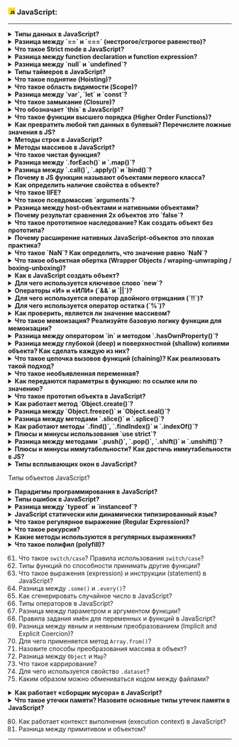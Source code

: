 <h3>
  <img src="../assets/JavaScript.png" width="16" height="16" />
  <span>JavaScript:</span>
</h3>


---
<details><summary><b>Типы данных в JavaScript?</b></summary>
В js есть 8 основных типов данных:
string, number, boolean, bigInt (int значения, которые слишком велики для number), object, null, undefined, symbol

Примитивные типы данных:
string, boolean, number, undefined

Сложные типы данных:
function, object

Объектный типы данных:
object, array, date
</details>
<details><summary><b>Разница между `==` и `===` (нестрогое/строгое равенство)?</b></summary>
Оператор <b>нестрогого равенства (==)</b> перед сравнением оператор равенства приводит обе величины к общему типу.
Это означает, что если типы данных сравниваемых операндов различны, то JavaScript автоматически преобразует один из операндов в тот же тип, что и другой, чтобы их можно было сравнить.

Правила для приведения типов в JavaScript:

- Если один из операндов является строкой, то второй операнд будет преобразован в строку.
- Если один из операндов является числом, другой операнд будет преобразован в число.
- Если один из операндов является булевым значением, он будет преобразован в число (true станет 1, а false — 0).
- Если один из операндов является объектом, а другой — примитивным значением, то перед сравнением объект будет
  преобразован в примитивное значение.
- Если один из операндов равен null или undefined, то, чтобы при сравнении вернулось true, второй тоже должен быть null
  или undefined. В противном случае возвращается false.

Оператор <b>строгого равенства (===)</b> проверяет равенство без приведения типов.
При сравнении переменных сначала проверяется, отличаются ли их типы. Если да, то возвращается false. Если типы
совпадают, то проверяется значение. Если значения одинаковы и не являются числами, возвращается true.
Наконец, если оба операнда — числа и не NaN, и у них одинаковое значение, то возвращается true. В противном случае —
false.

[Операторы сравнения] https://developer.mozilla.org/ru/docs/Web/JavaScript/Equality_comparisons_and_sameness
</details>
<details><summary><b>Что такое Strict mode в JavaScript?</b></summary>
Строгий режим или Strict — это функция, представленная в ECMAScript 5 (ES5), которая позволяет разработчикам использовать более строгий и безопасный вариант JavaScript.

При активации он применяет строгие правила и ограничения, помогая выявлять распространенные ошибки и повышать качество
кода. Строгий режим можно включить для каждого файла или функции, что позволяет разработчикам выбирать, где применять
его ограничения.

<b>Ограничения strict-режима</b>

- Объявление переменной. В строгом режиме вы должны объявить переменные с помощью ключевых слов var, let или const перед
  их использованием. В противном случае возникнет ошибка.
- Повторяющиеся имена параметров. Строгий режим запрещает функции с повторяющимися именами параметров. При попытке
  использовать их возникнет синтаксическая ошибка.
- Восьмеричные литералы (например, 0123) не допускаются в строгом режиме, и попытка их использования приведет к
  синтаксической ошибке. Вместо этого используйте префикс 0o для восьмеричных чисел.
- В строгом режиме попытка присвоить значение свойству, доступному только для чтения (например, глобальной переменной,
  такой как undefined, или свойству только для чтения встроенного объекта) приведет к ошибке TypeError.
- Оператор with запрещен в строгом режиме, так как он может привести к неоднозначному и трудно отлаживаемому коду.
- В строгом режиме eval имеет собственную область видимости, и переменные, объявленные внутри вызова eval, не попадают в
  окружающую область.
  -В нестрогом режиме значение this внутри функции, вызываемой без явного получателя (например, в качестве отдельной
  функции, а не метода), по умолчанию равно глобальному объекту. В строгом режиме this является undefined, что помогает
  предотвратить случайные изменения глобального объекта.

[Strict режим] https://tproger.ru/articles/ponimanie-strogogo-rezhima-javascript
</details>
<details><summary><b>Разница между function declaration и function expression?</b></summary>
1. this <br/>
1.1 <b><i>Обыкновенные функции</i></b> - значение this динамическое, зависит от того, как была вызвана функция:<br/>
        а) во время обычного выполнения this = глобальному объекту;<br/>
        б) во время выполнения ф-ии объекта значение = объекту, у которого был вызван метод;<br/>
        в) с помощью call, apply или bind this = 1му аргументу;<br/>
        г) с помощью конструктора используя ключевое слово new, значение this = новосозданной сущности  <br/>
    1.2 В <b><i>стрелочной ф-ии</i></b> значение this = this внешней ф-ии. Ф-ия не создает собственный контекст, а использует внешний.<br/>
<br/>
2. Конструкторы <br/>
2.1 <b><i>Обычная ф-ия</i></b> может легко создать объекты <br/>
2.2 <b><i>Стрелочная ф-ия</i></b> не имеет this и не может создавать объекты <br/>
<br/>
3. Объект arguments <br/>
3.1 Внутри тела <b><i>обычной ф-ии</i></b> существует специальный массив arguments, содержащий список аргументов, с которым ф-ия была вызвана. <br/>
3.2 В <b><i>стрелочной ф-ии</i></b> отсутствует arguments,  их значение будет браться из внешней ф-ии, но можно использовать деструктуризацию (...args).<br/>
<br/>
4. Неявный return <br/>
4.1 Только использование return вернет результат в <b><i>обычной ф-ии</i></b>.<br/>
4.2 Если <b><i>стрелочная ф-ия</i></b> содержит одну инструкцию и опущены фигурные скобки, то выражение вернется автоматически<br/>
<br/>
5. Методы <br/>
5.1 Нужно руками привязывать this к <b><i>обычной ф-ии</i></b>.<br/>
5.2 Метод с использованием <b><i>стрелочной ф-ии</i></b> привязывает this объекту класса.<br/>
<br/>
</details>
<details><summary><b>Разница между `null` и `undefined`?</b></summary>
<b><i>null</i></b> – явно присвоенное значение отсутствия, обозначает понятия «отсутствует», «ничего», «пусто» или «значение неизвестно».
В JavaScript null используется только для обозначения конца цепочки прототипов, чтобы показать, что следующий прототип отсутствует.

<b><i>undefined</i></b> – неявное отсутствие, переменную объявили, но не инициализировали.

<b><i>0</i></b> – самая "жирная" пустота, полноценное значение численной переменной.
</details>
<details><summary><b>Типы таймеров в JavaScript?</b></summary>
Функции-таймеры реализуются на уровне браузера, поэтому в разных браузерах их реализации отличаются.
<br/>В браузерах основные функции-таймеры относятся к интерфейсу Window, также связанному с некоторыми другими функциями и объектами. Этот интерфейс предоставляет ко всем своим элементам глобальный доступ в главной области видимости JavaScript. Вот почему функцию setTimeout можно выполнять непосредственно в консоли браузера.
<br/><br/>Для одноразового выполнения действий через промежуток времени предназначена функция <b><i>setTimeout()</i></b>. Она может принимать два параметра:

<code>var timerId = setTimeout(someFunction, period)</code>
<br/><br/>Если функция, для задержки которой используется setTimeout, принимает какие-либо аргументы, то можно
использовать оставшиеся аргументы самой функции setTimeout для переброски значений аргументов к отложенной функции.

<code>// Для: func(arg1, arg2, arg3, ...)<br/>
// Можно использовать: setTimeout(func, delay, arg1, arg2, arg3, ...)
</code>

Для остановки таймера применяется функция <b><i>clearTimeout()</i></b>.

Функции <b><i>setInterval()</i></b> и <b><i>clearInterval()</i></b> работают аналогично функциям setTimeout() и
clearTimeout() с той лишь разницей, что setInterval() постоянно выполняет определенную функцию через промежуток времени.

Метод <b><i>requestAnimationFrame()</i></b> действует аналогично setInterval() за тем исключением, что он больше заточен
под анимации, работу с графикой и имеет ряд оптимизаций, которые улучшают его производительность.

<code>function rotate() {
angle = (angle + 2)%360;
square.style.transform = "rotate(" + angle + "deg)";
window.requestAnimationFrame(rotate);
}</code>

В метод window.requestAnimationFrame() передается функция, которая будет вызываться определенное количество раз (обычно

60) в секунду. В данном случае в этот метод передается функция rotate, которая изменяет угол поворота блока на странице
    и затем обращается опять же к методу window.requestAnimationFrame(rotate).

[Статья 1] https://habr.com/ru/companies/piter/articles/426709/
[Статья 2] https://metanit.com/web/javascript/7.6.php
</details>
<details><summary><b>Что такое поднятие (Hoisting)?</b></summary>
<b>Поднятие</b> – механизм JS, в котором переменные и ф-ии передвигаются вверх своей области видимости перед тем, как код будет выполнен.

<b><i>var</i></b> – поднимает объявление и присваивает undefined;<br/>
<b><i>let</i></b> – при использовании до объявления выдаст ReferenceError, при использованиидо инициализации –
undefined;<br/>
<b><i>const</i></b> – до объявления и инициализации выдаст ReferenceError.<br/>

<i>Поднятие функций:</i>

- объявленные ф-ии <u>полностью</u> поднимаются вверх кода;
- функциональные выражения <u>не поднимаются</u>.

<i>Приоритет:</i>

- инициализация переменных имеет приоритет над объявлением ф-ий;
- объявление ф-ий имеет приоритет перед объявлением (<u>без инициализации!</u>) переменных.

<i>Поднятия классов:</i>

- объявления классов поднимаются как и ф-ии, но остаются неинициализированными до их объявления (ReferenceError);
- классовые выражения не поднимаются.

</details>
<details><summary><b>Что такое область видимости (Scope)?</b></summary>
<i>Область видимости</i> — это зона доступности переменных.
<b><i>Глобальная область видимости</i></b> — это самая внешняя коробка из всех. Когда мы «просто объявляем переменную», вне функций, вне модулей, то эта переменная попадает в глобальную область видимости.
JS в браузерах так устроен, что глобальные переменные попадают в объект window.

Если вы присваиваете значение переменной, которая ранее не была декларирована, то эта переменная автоматически
становится глобальной.

<b><i>Блочная область видимости</i></b> (let, const) ограничена программным блоком, обозначенным при помощи { и }.
Простейший пример такой области — это выражение внутри скобок:

<b><i>Функциональная область видимости</i></b> (var) — это область видимости в пределах тела функции. Можно сказать, что
она ограничена { и } функции.

[Область видимости] https://doka.guide/js/closures/
</details>
<details><summary><b>Разница между `var`, `let` и `const`?</b></summary>
<b><i>var</i></b> – функциональная область видимости, значение может быть переопределено и переобъявлено, объявленные значения поднимаются наверх;

<b><i>let</i></b> – блочная область видимости, не могут быть переобъявлены, но могут быть переопределены, поднимается
только объявление, но не значение (на верху undefined);

<b><i>const</i></b> – блочная область видимости, не могут быть переобъявлены и переопределены, поднимается наверх, не не
инициализируется, нужно инициализировать во время объявления.
Const не значит константное значение. Это значит константную ссылку на значение, а именно:

<u>НЕЛЬЗЯ:</u>

- переназначить постоянное значение;
- переназначить константный массив;
- переназначить константный объект.

<u>МОЖНО:</u>

- изменить элементы константного массива;
- изменить свойства константного объекта.

</details>

<details><summary><b>Что такое замыкание (Closure)?</b></summary>
<b><i>Замыкание</i></b> – это функция, которая запоминает свои внешние переменные и может получить к ним доступ.
То есть они автоматически запоминают, где были созданы, с помощью скрытого свойства [[Environment]], и все они могут получить доступ к внешним переменным.

Когда запускается функция, в начале ее вызова автоматически создается новое лексическое окружение для хранения локальных
переменных и параметров вызова.

В процессе вызова функции у нас есть два лексических окружения: внутреннее (для вызываемой функции) и внешнее (
глобальное):Внутреннее лексическое окружение соответствует текущему выполнению. Внешнее лексическое окружение – это
глобальное лексическое окружение. У внутреннего лексического окружения есть ссылка на внешнее outer.

<b>Когда код хочет получить доступ к переменной – сначала происходит поиск во внутреннем лексическом окружении, затем во
внешнем, затем в следующем и так далее, до глобального.</b>

<code>

    const add = (function() {
        let counter = 0;
        return function() { 
            counter+=1;
            return counter;
        }
    })();
    add(); //counter = 1
    add(); //counter = 2
    add(); //counter = 3

</code>

<b>Замыкания и циклы</b>

<u>Для цикла у каждой итерации своё отдельное лексическое окружение</u>

<i>Работа цикла с лексическим окружением <u>без</u> вложенных функций</i>

На первой итерации для внутреннего содержимого (ограниченного фигурными скобками {}) цикла создается объект-лексическое
окружение с хранилищем локальных для цикла переменных и ссылкой на внешнее лексическое окружение. На следующей итерации
локальные переменные из лексического окружения предыдущей итерации копируются в хранилище нового лексического окружения,
созданного для текущей итерации цикла. И так далее.

Как только цикл перешел на очередную итерацию, в программе не остается ссылок на лексическое окружение прошлой итерации,
то есть становится недостижимым и поэтому автоматически уничтожается сборщиком мусора.

Таким образом, в памяти большую часть времени присутствует для цикла лишь одно лексическое окружение, относящееся к
текущей итерации цикла. После окончания работы цикла все объекты-лексические окружения, которые были созданы для
итераций цикла, оказываются уничтоженными сборщиком мусора.

<i>Работа цикла с <u>с</u> содержимым вложенной функций</i>

Для каждой итерации создается новое лексическое окружение. Однако, из-за того, что ссылка на лексическое окружение
каждой итерации записывается в скрытое свойство Environment вложенной в цикл функции, после окончания каждой итерации ее
лексическое окружение остается достижимым из программы и поэтому не унитожается сборщиком мусора.

<code>

    var result = [];
    for (var i=0; i<5; i++) {
        result[i] = function() {
            console.log(i);
        }
    }
    result[0](); //5, ожидалось 0
    result[1](); //5, ожидалось 1
    result[2](); //5, ожидалось 2

</code>

Окружение при выходе из цикла:

<code>

    environment: {
        Environment: {
            result: [...],
            i: 5
        },
        outer: null
    }

</code>

Каждый раз, когда i увеличивается, обновляется область видимости, а она является общей для всех функций.
Из-за этого любая из 5 функций, пытающихся получить доступ к i, возвращает 5, i === 5, когда цикл завершается.

Исправить можно использованием let вместо var, тк let находится в операторе блока и поэтому новая привязка
идентификатора замыкания создается для каждой итерации в цикле for.

<code>

    var result = [];
    for (let i=0; i<5; i++) {
        result[i] = function() {
            console.log(i);
        }
    }
    result[0](); //0
    result[1](); //1
    result[2](); //2

</code>

[Замыкания] https://learn.javascript.ru/closure <br/>
[Замыкания и циклы] https://ilyachalov.livejournal.com/163300.html
</details>

<details><summary><b>Что обозначает `this` в JavaScript?</b></summary>

<b><i>this</i></b> — это ключевое слово, используемое в JavaScript, которое имеет особое значение, зависящее от
контекста в котором оно применяется. Контекст this меняется в зависимости от его использования.
Тот контекст, который имеет отношение к this, это не то же самое, что контекст выполнения.
Когда мы пользуемся ключевым словом this, мы обращаемся с его помощью к некоему объекту.

- если вы попытаетесь обратиться к ключевому слову this в глобальной области видимости, оно будет привязано к
  глобальному контексту, то есть — к объекту window в браузере;
- когда this используется внутри объекта, это ключевое слово ссылается на сам объект;
- применение this во вложенных объектах может создать некоторую путаницу. В подобных ситуациях стоит помнить о том, что
  ключевое слово this относиться к тому объекту, в методе которого оно используется;
- в функции в строгом режиме this равен undefined;
- в стрелочной функции this будет таким, каким он был на момент создания стрелочной функции (захватывается из текущего
  контекста);
- вызов с помощью конструктора, используя ключевое слово new, значение this равно новосозданной функции;
- в событии относится к элементу, который получил событие;
- в call(), apply() и bind() this равно первому аргументу.

</details>

<details><summary><b>Что такое функции высшего порядка (Higher Order Functions)?</b></summary>
<b><i>Функции высшего порядка</i></b> — это функции, которые работают с другими функциями, либо принимая их в виде параметров, либо возвращая их. Проще говоря, функцией высшего порядка называется такая функция, которая принимает функцию как аргумент или возвращает функцию в виде выходного значения.

Пример функции высшего порядка – аналог map:

<code>

    const strArray = ['JavaScript', 'Python', 'PHP', 'Java', 'C'];
    
    function mapForEach(arr, fn) {
        const newArray = [];
        for(let i = 0; i < arr.length; i++) {
            newArray.push(fn(arr[i]));
        }
        return newArray;
    }
    const lenArray = mapForEach(strArray, function(item) {
        return item.length;
    }); // выводит [ 10, 6, 3, 4, 1 ]
    console.log(lenArray);

</code>

[Функции высшего порядка] https://habr.com/ru/companies/ruvds/articles/428570/

</details>

<details><summary><b>Как превратить любой тип данных в булевый? Перечислите ложные значения в JS?</b></summary>
Для <u>явного</u> используется Boolean();
Для <u>неявного</u>:
    - в логическогом контексте if(val) {...};
    - при применении логических операторов ||, &&, !.

|| и && производят булевое преобразование под капотом, но при этом всегда возвращают оригинальные значения.

<u>false</u> будут иметь: Boolean(''), 0, -0, NaN, null, undefined, false.
Всё остальное будет в значении true, даже включая [], {} и тд.
</details>

<details><summary><b>Методы строк в JavaScript?</b></summary>

**_slice(start, end)_** – возвращает часть строки от start до (не включая) end. Если аргумент end отсутствует, slice
возвращает символы до конца строки.

**_substring(start, end)_** – возвращает часть строки между start и end (не включая) end. Это — почти то же, что и
slice, но можно задавать start больше end.
Если start больше end, то метод substring сработает так, как если бы аргументы были поменяны местами. Отрицательные
значения substring, в отличие от slice, не поддерживает, они интерпретируются как 0.

**_substr(start, length)_** – возвращает часть строки от start длины length.

**_trim()_** – убирает пробелы в начале и конце строки.

**_padStart(targetLength [, padString])_** – заполняет текущую строку другой строкой (несколько раз, если нужно) так,
что итоговая строка достигает заданной длины. Заполнение осуществляется в начале (слева) текущей строки.

**_search(searchvalue)_** – ищет строку для указанного значения и возвращает позицию совпадения.
Значение поиска может быть строкой или регулярным выражением.
Этот метод возвращает -1, если совпадение не найдено.

**_indexOf(substr, pos)_** – ищет подстроку substr в строке str, начиная с позиции pos, и возвращает позицию, на которой
располагается совпадение, либо -1 при отсутствии совпадений (не принимает регулярные выражения)

**_match()_** – ищет строку для соответствия регулярному выражению и возвращает совпадения в качестве объекта Array.
Если регулярное выражение не содержит модификатор g, метод match() возвращает только первое совпадение в строке.
Этот метод возвращает значение null, если совпадение не найдено.

**_split()_** – разделяет строку на массив по переданному разделителю. По умолчанию каждый символ.
</details>

<details><summary><b>Методы массивов в JavaScript?</b></summary>
<b><i>some()</i></b> – проверяет, удовлетворяет ли какой-либо элемент массива условию, заданному в передаваемой функции. Он вернет значение true, если хотя бы один элемент совпадет с проверяемой функцией, и значение false — если нет.

<b><i>reduce()</i></b> – принимает функцию, которая имеет в качестве аргумента аккумулятор и значение. Он применяет
функцию к аккумулятору и каждому значению массива, чтобы в результате вернуть только одно значение.

<b><i>every()</i></b> – проверяет, удовлетворяют ли все элементы массива условию, заданному в передаваемой функции. Он
вернет значение true, если каждый элемент совпадет с проверяемой функцией, и значение false — если нет.

<b><i>map()</i></b> – принимает функцию в качестве параметра и создает новый массив с результатом вызова указанной
функции для каждого элемента массива. Он всегда будет возвращать одинаковое количество элементов.

<b><i>flat()</i></b> – принимает в качестве аргумента массив массивов и сглаживает вложенные массивы в массив верхнего
уровня. Обратите внимание, что этот метод работает только для одного уровня.

<b><i>filter()</i></b> – принимает функцию в качестве параметра и возвращает новый массив, содержащий все элементы
массива, для которого функция фильтрации передавалась в качестве аргумента, и возвращает ее со значением true.

<b><i>forEach()</i></b> – применяет функцию к каждому элементу массива.

<b><i>findIndex()</i></b> – принимает функцию в качестве параметра и в дальнейшем применяет ее к массиву. Он возвращает
индекс найденного элемента, если элемент удовлетворяет условию проверяющей функции, переданной в качестве аргумента.
Если не удовлетворяет, возвращается –1.

<b><i>find()</i></b> – принимает функцию в качестве аргумента и в дальнейшем применяет ее к массиву. Он возвращает
значение элемента, найденного в массиве, если элемент удовлетворяет условию проверяющей функции. В противном случае оно
возвращается со значением undefined.

<b><i>sort()</i></b> – принимает функцию в качестве параметра. Он сортирует элементы массива и возвращает их.

<b><i>concat()</i></b> – объединяет два или более массива/значения и возвращает новый массив.

<b><i>fill()</i></b> – заполняет все элементы массива одинаковым значением, от начального индекса (по умолчанию 0) до
конечного индекса (по умолчанию array.length).

<b><i>includes()</i></b> – возвращает значение true, если массив содержит определенный элемент, и значение false — если
нет.

<b><i>reverse()</i></b> – меняет порядок следования элементов в массиве на обратный. Первый элемент становится
последним, а последний — первым.

<b><i>flatMap()</i></b> – применяет функцию к каждому элементу массива, а затем сглаживает результат в новый массив. Он
объединяет метод flat() и метод map() в одну функцию.

<b><i>join()</i></b> – объединяет элементы массива в строку с переданным разделителем. По умолчанию ,.
[Методы массивов с примерами] https://habr.com/ru/companies/plarium/articles/483958/
</details>

<details><summary><b>Что такое чистая функция?</b></summary>
<b><i>Чистая функция</i></b> – это функция, которая выводит свои данные основываясь исключительно на свои входные данные и не вызывает побочных эффектов в приложении.

Примеры побочных эффектов:

- Видоизменение входных параметров
- console.log
- HTTP вызовы (AJAX/fetch)
- Изменение в файловой системе
- Запросы DOM

[Чистые функции, примеры] https://frontend-stuff.com/blog/pure-and-impure-functions-in-js/
</details>

<details><summary><b>Разница между `.forEach()` и `.map()`?</b></summary>

Метод **_map()_** создает новый массив с результатами вызова предоставленной функции для каждого элемента в массиве,
который вызывается.

Метод **_forEach()_** выполняет предоставленную функцию один раз для каждого элемента массива.

1. Возвращаемое значение

   _map()_ выделяет память и сохраняет значение return.

   _forEach()_ выбрасывает значение return и всегда возвращает undefined.
2. Возможность привязывать другие методы
   _map()_ можно привязывать к другим методам - reduce(), sort(), filter() и т.д.

   _forEach()_ возвращается undefined.

3. Изменчивость
   _map()_ возвращает совершенно новый массив с преобразованными элементами и тем же количеством данных.

   В случае _forEach()_, даже если он вернется undefined, он изменит исходный массив с помощью callback. Поэтому что
   map() опирается на неизменность и forEach() является мутатором.

4. Скорость исполнения

   Во многих случаях _forEach()_ медленнее _map()_. Результаты для различных ОС и браузеров могут отличаться.

</details>

<details><summary><b>Разница между `.call()`, `.apply()` и `bind()`?</b></summary>

Метод <b><i>bind()</i></b> создаёт новую функцию, которая при вызове устанавливает в качестве контекста выполнения this
предоставленное значение. В метод также передаётся набор аргументов, которые будут установлены перед переданными в
привязанную функцию аргументами при её вызове. Функция при этом не вызывается.

Метод <b><i>call()</i></b> вызывает функцию с указанным значением this и индивидуально предоставленными аргументами. В
отличие от bind(), call() не копирует функцию. Он позволяет передавать объект в качестве this и любые аргументы, а затем
немедленно вызывает функцию. Аргументы передаются через запятую.

Метод <b><i>apply()</i></b> вызывает функцию с указанным значением this и аргументами, предоставленными в виде массива.

Методы <b><i>apply()</i></b> и <b><i>call()</i></b> практически идентичны при работе с выставлением значения this, за
исключением того, что вы передаёте параметры функции в apply() как массив, в то время, как в call(), параметры
передаются в индивидуальном порядке.
</details>

<details><summary><b>Почему в JS функции называют объектами первого класса?</b></summary>
Функции — это объект первого класса. Это означает, что функцию можно использовать так же, как и другие типы данных: сохранять в переменную, передавать аргументом и возвращать из функции.

Технически, функция — это объект JavaScript, у которого есть внутренний метод Call(), который добавляет возможность
вызова функции.

[Функция как тип данных] https://doka.guide/js/function-as-datatype/
</details>

<details><summary><b>Как определить наличие свойства в объекте?</b></summary>
Есть 3 основных способа проверить, существует ли свойство. 

Первый способ — вызвать <b><i>object.hasOwnProperty(propName)</i></b>. Метод возвращает true, если propName существует в
object, и false в противном случае. Обратите внимание, что hasOwnProperty() выполняет поиск только в пределах
собственных свойств объекта.

Второй подход использует оператор <b><i>propName in object</i></b>. Оператор оценивается true для существующего
свойства, и false в противном случае. Оператор in ищет наличие свойств как в собственных, так и в унаследованных
свойствах объекта.

Третий подход – использовать <b><i>object.propName !== undefined</i></b> и сравнивать с undefined напрямую.
</details>

<details><summary><b>Что такое IIFE?</b></summary>
Немедленно вызываемая функция (Immediately Invoked Function Expression — IIFE) в JavaScript — это конструкция, позволяющая вызывать функцию непосредственно после ее определения.

<code>

      (function() {
         console.log('hello world')
      })();

</code>
</details>

<details><summary><b>Что такое псевдомассив `arguments`?</b></summary>
Объект arguments — это подобный массиву объект, который содержит аргументы, переданные в функцию (нестрелочную).

arguments – это не массив Array.

В действительности, это обычный объект, просто ключи числовые и есть length. На этом сходство заканчивается. Никаких
особых методов у него нет, и методы массивов он тоже не поддерживает.

[Arguments] https://developer.mozilla.org/ru/docs/Web/JavaScript/Reference/Functions/arguments
</details>

<details><summary><b>Разница между host-объектами и нативными объектами?</b></summary>
Нативные объекты — это объекты, которые являются частью языка JavaScript, определенного в спецификации ECMAScript, такие как String, Date, Math, RegExp, Object, Function и т.д.

Хост-объекты предоставляются средой выполнения (браузером или Node), такие как window, document, location, history,
XMLHttpRequest, setTimeout, getElementsByTagName, querySelectorAll, ...
</details>

<details><summary><b>Почему результат сравнения 2х объектов это `false`?</b></summary>
<code>

      let a = {
         a: 1
      }
      let b = {
         a: 1
      }
      let c = a

      console.log(a === b) // false
      console.log(a === c) // true хм...

</code>
В JS объекты и примитивы сравниваются по-разному. Примитивы сравниваются по значению. Объекты — по ссылке или адресу в памяти, где хранится переменная. Вот почему первый console.log возвращает false, а второй — true. Переменные «a» и «c» ссылаются на один объект, а переменные «a» и «b» — на разные объекты с одинаковыми свойствами и значениями.
</details>

<details><summary><b>Что такое прототипное наследование? Как создать объект без прототипа?</b></summary>
Все объекты в JavaScript имеют свойство prototype, которое является ссылкой на другой объект. Когда происходит обращение к свойству объекта, и если свойство не найдено в этом объекте, то механизм JavaScript просматривает прототип объекта, затем прототип прототипа и т.д. До тех пор, пока не найдет определенное свойство на одном из прототипов или до тех пор, пока он не достигнет конца цепочки прототипов. Такое поведение имитирует классическое наследование, но на самом деле это скорее делегирование, чем наследование.
</details>

<details><summary><b>Почему расширение нативных JavaScript-объектов это плохая практика?</b></summary>
Когда вы расширяете объект, вы меняете его поведение.

Изменение поведения объекта, которое будет использоваться только вашим собственным кодом, прекрасное. Но когда вы
изменяете поведение чего-то, что также используется другим кодом, существует риск, что вы нарушите этот другой код.
Когда приходит применение методов к классам объектов и массивов в javascript, риск взлома чего-то очень высок из-за
того, как работает javascript.

Если вам нужно настраивать поведение, гораздо лучше определить свой собственный класс (возможно, подкласс) вместо того,
чтобы изменять базовый . Таким образом, вы ничего не сломаете.

Возможность изменять способ работы класса без его подклассификации является важной особенностью любого хорошего языка
программирования, но его нужно использовать редко и с осторожностью.

Единственным оправданием расширения базовых прототипов могут являться лишь полифилы - эмуляторы новой функциональности (
например, Array.forEach) для не поддерживающих её реализаций языка в старых веб-браузерах.
</details>
<details><summary><b>Что такое `NaN`? Как определить, что значение равно `NaN`?</b></summary>
NaN или Not A Number (не число) — это значение, получаемое в результате выполнения числовой операции над нечисловым значением.

isNaN: если переменная не Number, то она преобразуется к нему, затем проверяется, является ли оно NaN.

Значение <u>true</u> вернут: NaN, undefined, {}, new Date().toString(), "blabla".

Number.isNaN: более надежная версия isNaN. В него безопасно передавать значения, которые обычно превращаются в NaN, но
NaN не являются.

<u>true</u> возвращается только для числовых значений, имеющих NaN, тк приведения не будет и вернет true тольуо у NaN:
NaN, Number.NaN, 0/0.
</details>

<details><summary><b>Что такое объектная обертка (Wrapper Objects / wraping-unwraping / boxing-unboxing)?</b></summary>
Во время вызова метода на примитивных значениях JS автоматически упаковывает значения в объект и вызывает метод на этом объекте.
После этого объект автоматиечски распаковывается на примитивное значение.

Для каждого примитивного типа в JS есть конструктор, который создает объект из примитивного значения. Именно он и
вызывается, когда происходит упаковка.
Для распаковки используется valueOf(), который и возвращает примитивное значение объекта.
</details>

<details><summary><b>Как в JavaScript создать объект?</b></summary>

<b>Создание объектов с использованием синтаксиса литерала</b>

<code>

      const person = {
         firstName: 'Иван',
         lastName: 'Петров'
      };

</code>

<b>Создание объектов с использованием ключевого слова new:</b>

- Использование ключевого слова new со встроенной функцией конструктора объектов

  <code>

      const person = new Object();

      person.firstName = 'Иван';
      person.lastName = 'Петров';

</code>
Выглядит такой метод немного длиннее, чем литеральный. Кроме того, такая практика не рекомендуется, поскольку под капотом скрипта дополнительно будет происходить определение, является ли функция конструктора встроенной или определяемой пользователем.

- Использование new с функцией конструктора, определяемой пользователем

<code>

      function Person(fname, lname) {
        this.firstName = fname;
        this.lastName = lname;
      }
      const personOne = new Person('Иван', 'Петров');
      const personTwo = new Person('Петр', 'Иванов');

</code>

<b>Создание объектов с помощью Object.create()</b>

Метод Object.create() создает новый объект, используя существующий объект в качестве прототипа вновь созданного объекта.
Первый параметр - это обязательный объект, который служит прототипом нового создаваемого объекта. Второй параметр - это
необязательный объект, который содержит свойства, добавляемые к новому объекту.

<code>

      const orgObject = { company: 'Моя компания' };
      const employee = Object.create(orgObject, { name: { value: 'Иван' } });

      console.log(employee.company);  // => "Моя компания"
      console.log(employee.name);  // => "Иван"

</code>

<b>Использование Object.assign() для создания новых объектов</b>

Метод Object.assign() используется для копирования значений всех собственных свойств из одного или нескольких исходных
объектов в целевой объект. Он возвращает целевой объект.
Первый параметр - это объект, который он создаст и вернет. Остальные переданные ему объекты будут использоваться для
копирования свойств в новый объект.

<code>

      const orgObject = { company: 'Моя компания' };
      const carObject = { carName: 'Ford' };

      const employee = Object.assign({}, orgObject, carObject);

      console.log(employee); // { carName: 'Ford', company: 'Моя компания' }

</code>
</details>

<details><summary><b>Для чего используется ключевое слово `new`?</b></summary>
Ключевое слово «new» используется в функциях-конструкторах для создания нового объекта (нового экземпляра класса).

Допустим, у нас есть такой код:

<code>

      function Employee(name, position, yearHired){
         this.name = name
         this.position = position
         this.yearHired = yearHired
      }
      
      const emp = new Employee('Marko Polo', 'Software Development', 2017)

</code>

Создание объекта, определённого пользователем, требует два шага:

- Написать функцию, которая задаст тип объекта.
- Создать экземпляр объекта, используя new.

Чтобы определить новый тип объекта, создайте функцию, которая задаст его и имя и свойства.

Когда исполняется new Foo(...) , происходит следующее:

- Создаётся новый объект, наследующий Foo.prototype.
- Вызывается конструктор — функция Foo с указанными аргументами и this, привязанным к только что созданному объекту. new
  Foo эквивалентно new Foo(), то есть если аргументы не указаны, Foo вызывается без аргументов.
- Результатом выражения new становится объект, возвращённый конструктором. Если конструктор не возвращает объект явно,
  используется объект из п. 1. (Обычно конструкторы не возвращают значение, но они могут делать это, если нужно
  переопределить обычный процесс создания объектов.)

[Оператор new] https://developer.mozilla.org/ru/docs/Web/JavaScript/Reference/Operators/new
</details>

<details><summary><b>Операторы «И» и «ИЛИ» (`&&` и `||`)?</b></summary>
Оператор && находит и возвращает первое ложное значение, либо последний операнд, когда все значения истинные.

Оператор || возвращает первое истинное значение и как только находится, дальнейшая проверка не выполняется.

<code>

        console.log(false && 2021 && 'string') //false
        console.log(2021 && {} && 'string') //'string'
        console.log(true && null && 'string') //null

        console.log(false || 2021 || 'string') //2021

</code>
</details>
<details><summary><b>Для чего используется оператор двойного отрицания (`!!`)?</b></summary>
Оператор "!!" (двойное отрицание) приводит значение справа от него к логическому значению.

<code>

      console.log(!!null) // false
      console.log(!!undefined) // false
      console.log(!!'') // false
      console.log(!!0) // false
      console.log(!!NaN) // false
      console.log(!!' ') // true
      console.log(!!{}) // true
      console.log(!![]) // true
      console.log(!!1) // true
      console.log(!![].length) // false

</code>
</details>

<details><summary><b>Для чего используется оператор остатка (`%`)?</b></summary>
Этот оператор возвращает остаток от деления первого операнда на второй
</details>

<details><summary><b>Как проверить, является ли значение массивом?</b></summary>
Для этого следует использовать метод Array.isArray:

<code>

        console.log(Array.isArray(5)) // false
        console.log(Array.isArray('')) // false
        console.log(Array.isArray()) // false
        console.log(Array.isArray(null)) // false
        console.log(Array.isArray( {length: 5 })) // false
        console.log(Array.isArray([])) // true

</code>

Если среда, в которой Вы работаете, не поддерживает данный метод, можете использовать такой полифил:

<code>

        function isArray(value){
            return Object.prototype.toString.call(value) === '[object Array]'
        }

</code>
</details>

<details><summary><b>Что такое мемоизация? Реализуйте базовую логику функции для мемоизации?</b></summary>

Мемоизация — это прием создания функции, способной запоминать ранее вычисленные результаты или значения. Преимущество
мемоизации заключается в том, что мы избегаем повторного выполнения функции с одинаковыми аргументами. Недостатком
является то, что мы вынуждены выделять дополнительную память для сохранения результатов.

<code>

    function memoize(fn){
        const cache = {}
        return function(param){
            if(cache[param]){
                console.log('cached')
                return cache[param]
            } else{
                let result = fn(param)
                cache[param] = result
                console.log('not cached')
                return result
            }
        }
    }

    const toUpper = (str = '') => str.toUpperCase()

    const toUpperMemoized = memoize(toUpper)

    toUpperMemoized('abcdef')
    toUpperMemoized('abcdef') // не выполнится

</code>
Мы реализовали функцию мемоизации с одним аргументом. Сделаем ее «мультиаргументной»:
<code>

    const slice = Array.prototype.slice
    function memoize(fn){
        const cache = {}
        return (...args) => {
            const params = slice.call(args)
            console.log(params)
            if(cache[params]){
                console.log('cached')
                return cache[params]
            } else{
                let result = fn(...args)
                cache[params] = result
                console.log('not cached')
                return result
            }
        }
    }
    const makeFullName = (fName, lName) => `${fName} ${lName}`
    const reduceAdd = (numbers, startValue = 0) => numbers.reduce((total, cur) => total + cur, startValue)

    const memoizedFullName = memoize(makeFullName)
    const memoizeReduceAdd = memoize(reduceAdd)

    memoizedFullName('Marko', 'Polo')
    memoizedFullName('Marko', 'Polo') // не выполнится

    memoizeReduceAdd([1,2,3,4],5)
    memoizeReduceAdd([1,2,3,4],5) // не выполнится

</code>
</details>

<details><summary><b>Разница между оператором `in` и методом `.hasOwnProperty()`?</b></summary>
Отличие состоит в том, что оператор <u>«in»</u> проверяет наличие свойства не только в самом объекте, но и в его прототипах, а метод <u>hasOwnProperty</u> — только в объекте.
<code>

    console.log('prop' in o) // true
    console.log('toString' in o) // true
    
    console.log(o.hasOwnProperty('prop')) // true
    console.log(o.hasOwnProperty('toString')) // false

</code>
</details>

<details><summary><b>Разница между глубокой (deep) и поверхностной (shallow) копиями объекта? Как сделать каждую из них?</b></summary>
При копировании объектов или массивов с использованием spread оператора JavaScript копирует данные только на один уровень вглубь. Этот тип копирования называется поверхностным (shallow).
Непримитивные типы данных, такие как массивы и объекты, хранятся по ссылке. Так как копирование происходит только на один уровень вглубь, то при копировании массива происходит копирование ссылок на старые объекты в новый массив.

Если необходимо полностью скопировать сложную структуру данных, например, массив с объектами, то нужно делать глубокое (
deep) или полное копирование данных.
JavaScript не содержит функций для глубокого копирования, вариант сделать глубокую копию — сериализовать структуру в
JSON и тут же распарсить (JSON.parse(JSON.stringify(*item*))).
</details>

<details><summary><b>Что такое цепочка вызовов функций (chaining)? Как реализовать такой подход?</b></summary>
В JavaScript мы можем вызывать цепочку методов:

car.start().drive()

Это довольно удобный подход, в отличие от традиционного способа написания кода:

car.start();

car.drive();

Но использовать цепочку методов можно только в том случае, когда каждый метод возвращает сам объект. То есть, реализация
должна иметь следующий вид:

<code>

    const car = {
        start: function() {
        console.log('start')
        return this
    },
    drive: function() {
        console.log('drive')
        return this
        }
    }

</code>

Важно знать, что цепочки методов не могут быть сформированы для стрелочных функций, потому что в стрелочных функциях
this является методов объекта, а не его экземпляром.

Если метод возвращает набор значений, очевидно, нам придется использовать для следующих за ним методов аргументы, что
автоматически делает невозможным использование цепочки методов:
</details>

<details><summary><b>Что такое необъявленная переменная?</b></summary>
Необъявленные переменные - это те, которые не существуют в программе и не объявлены. Если программа пытается прочитать значение необъявленной переменной, то возникает ошибка во время выполнения.
</details>

<details><summary><b>Как передаются параметры в функцию: по ссылке или по значению?</b></summary>

1) <b>Передача параметров по значению в функцию</b>

Строки, числа, флаги передаются в функцию по значению.
То есть при передаче параметра в функцию если параметр (строка, число, флаг) то для такого параметра создается копия и
внутри функции мы работаем с копией параметра.

При выходе из функции:

- параметр не меняет значение
- копия параметра меняет значение, но разрушается при выходе из функции

2) <b>Передача параметров по ссылке в функцию</b>

Объекты и массивы передаются в функцию по ссылке.
То есть при передаче параметра в функцию если параметр (объект, массив) то такой параметр передается внутрь функции и мы
работаем с этим параметром.

При выходе из функции:

- параметр меняет значение

</details>

<details><summary><b>Что такое прототип объекта в JavaScript?</b></summary>
Прототип – механизм, с помощью которого объекты JS наследуют свойства друг от друга.

_proto_ – это почти всегда объект. Разные proto разных по "типу" объектов – совершенно независимые разные объекты.
У "одинаковых" по типу объектов _proto_ равны.

У любого объекта есть _proto_. Чтобы понимать, чему оно равно, нужно точно знать, с помощью какой функции конструктора
создан данный объект (new XXX()).

_proto_ любого объекта ссылается на prototype класса, с помощью которого этот объект был создан.
let channel = new YoutubeChannel() //chanel._proto_ === YoutubeChannel.prototype

[Прототипы] https://youtu.be/b55hiUlhAzI?si=FIbyUrH8Kv0NRhEf
</details>

<details><summary><b>Как работает метод `Object.create()`?</b></summary>
Метод Object.create() создает новый объект, используя существующий объект в качестве прототипа вновь созданного объекта.
Первый параметр - это обязательный объект, который служит прототипом нового создаваемого объекта. Второй параметр - это необязательный объект, который содержит свойства, добавляемые к новому объекту.

<code>

      const orgObject = { company: 'Моя компания' };
      const employee = Object.create(orgObject, { name: { value: 'Иван' } });

      console.log(employee.company);  // => "Моя компания"
      console.log(employee.name);  // => "Иван"

</code>

</details>

<details><summary><b>Разница между `Object.freeze()` и `Object.seal()`?</b></summary>
Object.seal() позволяет изменять существующие свойства объекта. Он предотвращает удаление существующих свойств, но не может предотвратить их внешние изменения.

Object.freeze() не позволяет этого. Это делает объект невосприимчивым ко всему, даже небольшие изменения не могут быть
внесены.
</details>

<details><summary><b>Разница между методами `.slice()` и `.splice()`?</b></summary>
Метод <b><i>slice()</i></b> копирует заданную часть массива и возвращает её в виде совершенно нового массива. Этот метод вообще не трогает оригинальный массив.

array.slice(from, until);

Метод <b><i>splice()</i></b> изменяет массив, добавляя или удаляя элементы в нем. Если мы не указываем второй параметр,
то будут удалены все элементы, начиная с заданного значения index.

array.splice(index, number of elements);

Для добавления элементов нам нужно указать 3, 4 и 5й параметры (в зависимости от того, сколько мы хотим добавить) методу
splice():

array.splice(index, number of elements, element, element);

</details>
<details><summary><b>Как работают методы `.find()`, `.findIndex()` и `.indexOf()`?</b></summary>
Методы <b><i>indexOf()</i></b> и <b><i>lastIndexOf()</i></b> позволяют вернуть позиции первого и последнего вхождений заданного элемента в массиве.

Метод <b><i>find()</i></b> возвращает элемент массива, соответствующий заданному критерию. Критерий формируется в
специальной функции или лямбда-функцией.

Метод <b><i>findIndex()</i></b> возвращает позицию (индекс) элемента, удовлетворяющего заданному критерию. Критерий
определяется заданной функцией или лямбда-функцией. Метод подобен методу find() только вместо самого элемента
возвращается его позиция.
</details>

<details><summary><b>Плюсы и минусы использования `use strict`?</b></summary>
‘use strict’ это директива, используемая для включения строгого режима во всем скрипте или отдельных функциях.

Преимущества:

- не позволяет случайно создавать глобальные переменные.
- любое присваивание, которое в обычном режиме завершается неудачей, в строгом режиме выдаст исключение.
- при попытке удалить неудаляемые свойства, выдаст исключение (в то время как в нестрогом режиме никакого действия бы не
  произошло).
- требует, чтобы имена параметров функции были уникальными.
- this в глобальной области видимости равно undefined.
- перехватывает распространенные ошибки, выдавая исключения.
- исключает неочевидные особенности языка.

Недостатки:

- нельзя использовать некоторые особенности языка, к которым привыкли некоторые разработчики.
- нет доступа к function.caller и function.arguments.
- объединение скриптов, написанных в строгом режиме может вызвать проблемы.

</details>

<details><summary><b>Разница между методами `.push()`, `.pop()`, `.shift()` и `.unshift()`?</b></summary>
<b><i>push()</i></b> – добавляет элемент в конец массива и возвращает длину нового массива;
<b><i>pop()</i></b> – удаляет последний элемент из массива и возвращает удаленное значение;
<b><i>shift()</i></b> – удаляет первый элемент из массива и возвращает удаленное значение;
<b><i>unshift()</i></b> – добавляет элемент в начало массива и возвращает длину нового массива;
</details>

<details><summary><b>Плюсы и минусы иммутабельности? Как достичь иммутабельности в JS?</b></summary>
Плюсы: 
- легко тестировать;
- безопаснее использовать

Минусы:

- большой расход памяти

Достичь иммутабельности можно с помощью Object.freeze().
</details>

<details><summary><b>Типы всплывающих окон в JavaScript?</b></summary>
Функция <b>alert</b> позволяет вывести какую-либо информацию во всплывающем окне в браузере. К таким окнам нельзя добавить стили и разукрасить их.

Функция <b>confirm</b> открывает всплывающее окно с определенным вопросом и двумя кнопками: Ок и Отмена. Полученные
данные из окна можно проверить в условном операторе и в зависимости от них выполнить код.

Метод <b>prompt</b> получает информацию от пользователя. Полученные данные можно поместить в переменную.
</details>

Типы объектов JavaScript?
<details><summary><b>Парадигмы программирования в JavaScript?</b></summary>

Парадигмы императивного стиля:

- Процедурное программирование

Это парадигма, в которой последовательные команды собираются в подпрограммы.

- Объектно-ориентированное программирование

ООП (объектно-ориентированное программирование) — парадигма, в которой сущности в программе представляются в виде
объектов.

Парадигмы декларативного стиля

- Логическое программирование

Его суть заключается в том, чтобы, используя математические доказательства и законы логики, решать бизнес-задачи.

- Функциональное программирование

В этой парадигме понятие функции близко к математическому понятию функции. То есть это штука, которая как-то преобразует
входные данные.
Особенность функции в этой парадигме в том, что она должна быть чистой, то есть должна зависеть только от аргументов и
не может иметь никаких побочных эффектов.

[Парадигмы программирования] https://doka.guide/js/programming-paradigms/
</details>

<details><summary><b>Типы ошибок в JavaScript?</b></summary>
Существует семь встроенных видов ошибок, также можно создать свои собственные. Встроенные ошибки генерируются самим движком JavaScript при выполнении программы, а пользовательские — создаются с помощью конструктора Error. Оба типа ошибок можно ловить в конструкции try...catch.

<b>Error</b> – общий конструктор ошибок;

Вызов конструктора возвращает объект ошибки со следующими свойствами:

- message представляет человекопонятное описание ошибки для встроенных типов (SyntaxError, TypeError и так далее) и
  переданное в конструктор значение для общего типа Error.
- name — имя типа (класса) ошибки.

Встроенные ошибки
<b>SyntaxError</b>

Чаще всего встречаются опечатки — неправильные названия методов, лишние или отсутствующие точки с запятой или скобочки и
так далее. Такой тип ошибок называется «синтаксическим», SyntaxError.

**ReferenceError**

Если попытаться обратиться к несуществующей переменной, произойдёт ошибка ReferenceError.

**TypeError**

Если попытаться обратиться к несуществующему свойству, произойдёт ошибка TypeError.

**RangeError**

Ошибка для значений, которые выходят за диапазон допустимого.

**URIError**

Этот тип ошибок возникает при неправильном использовании обработки URI.

**EvalError**

EvalError представляет ошибку, возникающую в глобальной функции eval(). Эта ошибка в настоящее время не используется и
остаётся для совместимости с предыдущими версиями JavaScript.

**InternalError (не стандарт)**

Ошибка внутри движка JavaScript. Не является стандартом и почти не используется.

</details>

<details><summary><b>Разница между `typeof` и `instanceof`?</b></summary>

Оператор **typeof** используется, в основном, для того, чтобы узнать тип примитивного значения.

Исключения:
Typeof document.all всегда возвращает undefined, даже если он определен во всех браузерах.

Оператор **instanceof** проверяет, появляется ли свойство прототипа конструктора где-либо в цепочке прототипов объекта.
Это означает, что мы можем использовать его, чтобы проверить, является ли объект конструктором из данного класса или
функции-конструктора.

Он возвращает true, если объект является экземпляром класса или функции-конструктора, и false в противном случае.

</details>

<details><summary><b>JavaScript статически или динамически типизированный язык?</b></summary>
JS – динамически типизированный яп.

Динамическая проверка типов — это процесс подтверждения типобезопасности программы во время её выполнения.
</details>

<details><summary><b>Что такое регулярное выражение (Regular Expression)?</b></summary>
    Регулярные выражения - это шаблоны, используемые для сопоставления последовательностей символов в строках. В JavaScript регулярные выражения также являются объектами.

[Регулярные выражения] https://developer.mozilla.org/ru/docs/Web/JavaScript/Guide/Regular_expressions
</details>
<details><summary><b>Что такое рекурсия?</b></summary>

Рекурсия (recursion) — это поведение функции, при котором она вызывает сама себя. Такие функции называются рекурсивными. В отличие от цикла, они не просто повторяются несколько раз, а работают «внутри» друг друга.
</details>

<details><summary><b>Какие методы используются в регулярных выражениях?</b></summary>

Метод _**str.match(regexp)**_ ищет совпадения с regexp в строке str.

Метод _**str.matchAll(regexp)**_ – «новый, улучшенный» вариант метода str.match.
Он используется, в первую очередь, для поиска всех совпадений вместе со скобочными группами.

_**str.split(regexp|substr, limit)**_ разбивает строку в массив по разделителю – регулярному выражению regexp или подстроке substr.

Метод _**str.search(regexp)**_ возвращает позицию первого совпадения с regexp в строке str или -1, если совпадения нет.

Метод _**regexp.exec(str)**_ ищет совпадение с regexp в строке str. В отличие от предыдущих методов, вызывается на регулярном выражении, а не на строке.

Метод _**regexp.test(str)**_ ищет совпадение и возвращает true/false, в зависимости от того, находит ли он его.
</details>

<details><summary><b>Что такое полифил (polyfill)?</b></summary>
Полифил — это код, реализующий какую-то функциональность, которая не поддерживается в некоторых браузерах. Реализация собственного полифила обеспечивает единообразное поведение функциональности в разных браузерах.

[Полифил] https://habr.com/ru/companies/usetech/articles/687288/
</details>

61. Что такое `switch/case`? Правила использования `switch/case`?
62. Типы функций по способности принимать другие функции?
63. Что такое выражения (expression) и инструкции (statement) в JavaScript?
64. Разница между `.some()` и `.every()`?
65. Как сгенерировать случайное число в JavaScript?
66. Типы операторов в JavaScript?
67. Разница между параметром и аргументом функции?
68. Правила задания имён для переменных и функций в JavaScript?
69. Разница между явным и неявным преобразованием (Implicit and Explicit Coercion)?
70. Для чего применяется метод `Array.from()`?
71. Назовите способы преобразования массива в объект?
72. Разница между `Object` и `Map`?
73. Что такое каррирование?
75. Для чего используется свойство `.dataset`?
76. Каким образом можно обмениваться кодом между файлами?
<details><summary><b>Как работает «сборщик мусора» в JavaScript?</b></summary>
Если упростить, то «достижимые» значения – это те, которые доступны или используются. Они гарантированно находятся в памяти.

1. Существует базовое множество достижимых значений, которые не могут быть удалены.

Например:
- Выполняемая в данный момент функция, её локальные переменные и параметры.
- Другие функции в текущей цепочке вложенных вызовов, их локальные переменные и параметры.
- Глобальные переменные.
- (некоторые другие внутренние значения)

Эти значения мы будем называть корнями.

2. Любое другое значение считается достижимым, если оно доступно из корня по ссылке или по цепочке ссылок.

Например, если в глобальной переменной есть объект, и он имеет свойство, в котором хранится ссылка на другой объект, то этот объект считается достижимым.

**Сборщик мусора (Garbage Collector)** - это фоновый процесс в движке JavaScript, который идентифицирует недоступные объекты, удаляет их и освобождает основную память.

Основной алгоритм сборки мусора называется «алгоритм пометок» (от англ. «mark-and-sweep»).

Согласно этому алгоритму, сборщик мусора регулярно выполняет следующие шаги:

- Сборщик мусора «помечает» (запоминает) все корневые объекты.
- Затем он идёт по ним и «помечает» все ссылки из них.
- Затем он идёт по отмеченным объектам и отмечает их ссылки. Все посещённые объекты запоминаются, чтобы в будущем не посещать один и тот же объект дважды.
- …И так далее, пока не будут посещены все достижимые (из корней) ссылки.
- Все непомеченные объекты удаляются.

Движки JavaScript применяют множество оптимизаций, чтобы она работала быстрее и не задерживала выполнение кода.

Вот некоторые из оптимизаций:

- Сборка по поколениям (Generational collection) – объекты делятся на два набора: «новые» и «старые». В типичном коде многие объекты имеют короткую жизнь: они появляются, выполняют свою работу и быстро умирают, так что имеет смысл отслеживать новые объекты и, если это так, быстро очищать от них память. Те, которые выживают достаточно долго, становятся «старыми» и проверяются реже.
- Инкрементальная сборка (Incremental collection) – если объектов много, и мы пытаемся обойти и пометить весь набор объектов сразу, это может занять некоторое время и привести к видимым задержкам в выполнении скрипта. Так что движок делит всё множество объектов на части, и далее очищает их одну за другой. Получается несколько небольших сборок мусора вместо одной всеобщей. Это требует дополнительного учёта для отслеживания изменений между частями, но зато получается много крошечных задержек вместо одной большой.
- Сборка в свободное время (Idle-time collection) – чтобы уменьшить возможное влияние на производительность, сборщик мусора старается работать только во время простоя процессора.

Алгоритм помечает (mark) недосягаемые объекты как «мусор», после чего «выметает» (sweep) их; корневые объекты при этом никогда не уничтожаются.

https://learn.javascript.ru/garbage-collection
https://tproger.ru/translations/upravlenie-pamjatju-v-javascript
</details>

<details><summary><b>Что такое утечки памяти? Назовите основные типы утечек памяти в JavaScript?</b></summary>
Утечки памяти происходят, когда браузер по какой-то причине не может освободить память от недостижимых объектов.

Утечка памяти — память, которая больше не требуется приложению, но по какой-то причине не возвращается операционной системе или пулу доступной памяти.

Виды:

**1. Случайные глобальные переменные**

Глобальные переменные всегда доступны из корня скрипта и никогда не будут собраны как мусор с помощью Garbage Collector. Некоторые ошибки вызывают утечку переменных из локальной области в глобальную область в нестрогом режиме:
- присвоение значения необъявленной переменной,
- использование ключевого слова this, которое указывает на глобальный объект.

**Как это предотвратить:** Строгий режим ("use strict") предотвратит случайные утечки, так как код из примера выдаст ошибку.

**2. Замыкания**

Переменные в локальной области любой функции будут очищены после того, как функция вышла из стека вызовов, и если за пределами функции не осталось ссылок, указывающих на них. Замыкание будет поддерживать переменные, на которые имеются ссылки, и живые, хотя функция завершила выполнение, а ее контекст выполнения и переменная среда давно исчезли.

Как это предотвратить: замыкания являются неизбежной и неотъемлемой частью JavaScript, поэтому важно:

- понять, когда замыкание было создано и какие объекты оно удерживает,
- понять ожидаемую продолжительность жизни и использования замыкания (особенно если такая функция используется в качестве обратного вызова - callback-функции).

**3. Таймеры**

Наличие setTimeout или setInterval, ссылающихся на некоторый объект в функции обратного вызова, является наиболее распространенным способом предотвращения сборки мусора. Если мы установим повторяющийся таймер в нашем коде (мы можем заставить setTimeout вести себя как setInterval, т.е. сделать его рекурсивным), тогда ссылка на объект из обратного вызова таймера будет оставаться активной до тех пор, пока обратный вызов будет существовать.

**Как это предотвратить:** особенно если продолжительность жизни функции обратного вызова не определена или неопределенна:

- быть осведомленным об объектах, на которые ссылается обратный вызов таймера,
- используя дескриптор, связанный с таймера, отменить вызов таймера (интервала) методом clearTimer()  (clearInterval()) при необходимости.


**4. Слушатели событий**

Активный слушатель событий, добавленный с помощью метода addEventListener(), предотвратит сбор мусора всех переменных, существующих в его области. После однократного добавления слушатель событий будет действовать до тех пор, пока:
- не будет явно удален с помощью метода removeEventListener()
- связанный со слушателем события элемент DOM будет удален.

**Как это предотвратить:** лучше всегда иметь возможность отменить регистрацию слушателя события, когда он больше не нужен, создав ссылку, указывающую на него, и передав ее в метод removeEventListener().

**5. Кеш**

Если мы продолжим добавлять память в кеш, не избавляясь от неиспользуемых объектов и без какой-либо логики, ограничивающей размер, кеш может расти бесконечно.

**Возможное решение:** чтобы обойти эту проблему, мы можем использовать WeakMap. Это структура данных со слабо удерживаемыми ссылками на ключи, которая принимает в качестве ключей только объекты. Если мы используем объект в качестве ключа, и это единственная ссылка на этот объект - соответствующая запись будет удалена из кэша и собрана сборщиком мусора.

**6. Отдельные элементы DOM**

Если узел DOM имеет прямые ссылки из JavaScript, это предотвратит сбор мусора даже после удаления узла из дерева DOM.

В следующем примере мы создали элемент div и добавили его в document.body. Метод removeChild() не работает должным образом, и снимок кучи покажет отдельный HTMLDivElement, так как есть переменная, все еще указывающая на div.

    function createElement() {
        const div = document.createElement('div');
        div.id = 'detached';
        return div;
    }
    
    // эта константа будет продолжать ссылаться на элемент DOM даже после вызова deleteElement ()
    const detachedDiv = createElement();
    
    document.body.appendChild(detachedDiv);
    
    function deleteElement() {
        document.body.removeChild(document.getElementById('detached'));
    }
    
    deleteElement(); // Снимок покажет отключенный div#detached

**Как это предотвратить?** Одним из возможных решений является перемещение ссылок DOM в локальную область функции. В приведенном ниже примере переменная, указывающая на элемент DOM, удаляется после завершения функции appendElement().

    function createElement() {...} // то же, что и выше
    
    // Ссылки DOM находятся внутри области действия функции
    
    function appendElement() {
        const detachedDiv = createElement();
        document.body.appendChild(detachedDiv);
    }
    
    appendElement();
    
    function deleteElement() {
        document.body.removeChild(document.getElementById('detached'));
    }
    
    deleteElement(); // в снимке нет элемента div#detached

https://html-plus.in.ua/kak-izbezhat-utechek-pamyati-v-javascript/

</details>

80. Как работает контекст выполнения (execution context) в JavaScript?
81. Разница между примитивом и объектом?

---
